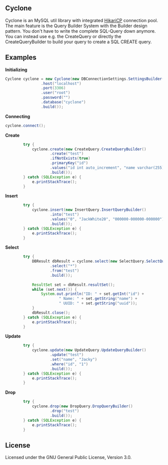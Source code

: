 ## Cyclone
Cyclone is an MySQL util library with integrated [HikariCP](http://brettwooldridge.github.io/HikariCP/) connection pool.
The main feature is the Query Builder System with the Builder design pattern.
You don't have to write the complete SQL-Query down anymore. You can instead use e.g. the CreateQuery or directly the CreateQueryBuilder to build your query to create a SQL CREATE query. 

## Examples

**Initializing**
```java
Cyclone cyclone = new Cyclone(new DBConnectionSettings.SettingsBuilder()
                .host("localhost")
                .port(3306)
                .user("root")
                .password("")
                .database("cyclone")
                .build());
```
**Connecting**
```java
cyclone.connect();
```
**Create**
```java
        try {
            cyclone.create(new CreateQuery.CreateQueryBuilder()
                    .create("test")
                    .ifNotExists(true)
                    .primaryKey("id")
                    .values("id int auto_increment", "name varchar(255)", "uuid varchar(255)")
                    .build());
        } catch (SQLException e) {
            e.printStackTrace();
        }
```
**Insert**
```java
        try {
            cyclone.insert(new InsertQuery.InsertQueryBuilder()
                    .into("test")
                    .values("0", "JackWhite20", "000000-000000-000000")
                    .build());
        } catch (SQLException e) {
            e.printStackTrace();
        }
```
**Select**
```java
        try {
            DBResult dbResult = cyclone.select(new SelectQuery.SelectQueryBuilder()
                    .select("*")
                    .from("test")
                    .build());
            
            ResultSet set = dbResult.resultSet();
            while (set.next()) {
                System.out.println("ID: " + set.getInt("id") + 
                        " Name: " + set.getString("name") + 
                        " UUID: " + set.getString("uuid"));
            }
            dbResult.close();
        } catch (SQLException e) {
            e.printStackTrace();
        }
```
**Update**
```java
        try {
            cyclone.update(new UpdateQuery.UpdateQueryBuilder()
                    .update("test")
                    .set("name", "Jacky")
                    .where("id", "1")
                    .build());
        } catch (SQLException e) {
            e.printStackTrace();
        }
```
**Drop**
```java
        try {
            cyclone.drop(new DropQuery.DropQueryBuilder()
                    .drop("test")
                    .build());
        } catch (SQLException e) {
            e.printStackTrace();
        }
```
## License
Licensed under the GNU General Public License, Version 3.0.
